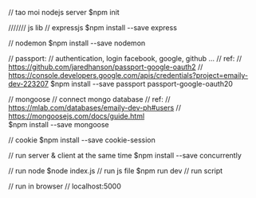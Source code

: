 // tao moi nodejs server
$npm init

/////// js lib
// expressjs
$npm install --save express

// nodemon
$npm install --save nodemon

// passport: 
//  authentication, login facebook, google, github ...
//  ref: 
//      https://github.com/jaredhanson/passport-google-oauth2
//      https://console.developers.google.com/apis/credentials?project=emaily-dev-223207
$npm install --save passport passport-google-oauth20


// mongoose
//  connect mongo database 
//  ref: 
//      https://mlab.com/databases/emaily-dev-ph#users
//      https://mongoosejs.com/docs/guide.html    
$npm install --save mongoose


// cookie
$npm install --save cookie-session

// run server & client at the same time
$npm install --save concurrently


// run node 
$node index.js      // run js file
$npm run dev        // run script 

// run in browser
// localhost:5000



